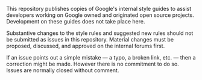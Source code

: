 This repository publishes copies of Google's internal style guides to
assist developers working on Google owned and originated open source
projects. Development on these guides does not take place here.

Substantive changes to the style rules and suggested new rules should
not be submitted as issues in this repository. Material changes must be
proposed, discussed, and approved on the internal forums first.

If an issue points out a simple mistake — a typo, a broken link, etc. —
then a correction might be made. However there is no commitment to do
so. Issues are normally closed without comment. 
